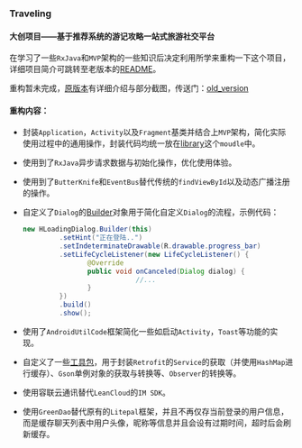 ### Traveling

#### 大创项目——基于推荐系统的游记攻略一站式旅游社交平台  

在学习了一些`RxJava`和`MVP`架构的一些知识后决定利用所学来重构一下这个项目，详细项目简介可跳转至老版本的[README](https://github.com/12313kaihuang/Traveling/tree/old_version)。    

重构暂未完成，[原版本](https://github.com/12313kaihuang/Traveling/tree/old_version)有详细介绍与部分截图，传送门：[old_version](https://github.com/12313kaihuang/Traveling/tree/old_version)   

#### 重构内容：

* 封装`Application`，`Activity`以及`Fragment`基类并结合上`MVP`架构，简化实际使用过程中的通用操作，封装代码均统一放在[library]()这个`moudle`中。

* 使用到了`RxJava`异步请求数据与初始化操作，优化使用体验。

* 使用到了`ButterKnife`和`EventBus`替代传统的`findViewById`以及动态广播注册的操作。

* 自定义了`Dialog`的[Builder]()对象用于简化自定义`Dialog`的流程，示例代码：

  ```java
  new HLoadingDialog.Builder(this)
           .setHint("正在登陆..")
           .setIndeterminateDrawable(R.drawable.progress_bar)
           .setLifeCycleListener(new LifeCycleListener() {
                  @Override
                  public void onCanceled(Dialog dialog) {
                              //...
                  }
           })
           .build()
           .show();
  ```

* 使用了`AndroidUtilCode`框架简化一些如启动`Activity`，`Toast`等功能的实现。

* 自定义了一些[工具包]()，用于封装`Retrofit`的`Service`的获取（并使用`HashMap`进行缓存）、`Gson`单例对象的获取与转换等、`Observer`的转换等。

* 使用容联云通讯替代`LeanCloud`的`IM SDK`。

* 使用`GreenDao`替代原有的`Litepal`框架，并且不再仅存当前登录的用户信息，而是缓存聊天列表中用户头像，昵称等信息并且会设有过期时间，超时后会刷新缓存。
